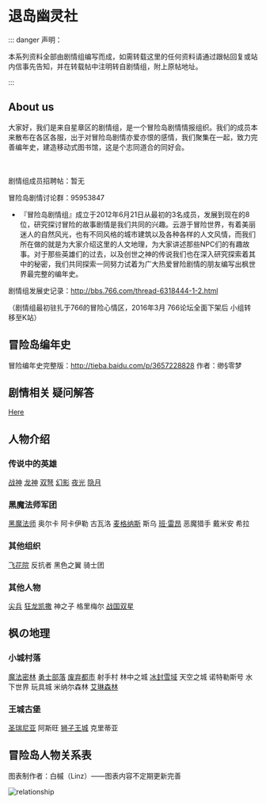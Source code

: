 # 退岛幽灵社

::: danger 声明：

本系列资料全部由剧情组编写而成，如需转载这里的任何资料请通过跟帖回复或站内信事先告知，并在转载帖中注明转自剧情组，附上原帖地址。

:::


## About us

大家好，我们是来自星章区的剧情组，是一个冒险岛剧情情报组织。我们的成员本来散布在各区各服，出于对冒险岛剧情亦爱亦恨的感情，我们聚集在一起，致力完善编年史，建造移动式图书馆，这是个志同道合的同好会。


<flipping />

<br />
<br />
剧情组成员招聘帖：暂无

冒险岛剧情讨论群：95953847

- 『冒险岛剧情组』成立于2012年6月21日从最初的3名成员，发展到现在的8位，研究探讨冒险的故事剧情是我们共同的兴趣。云游于冒险世界，有着美丽迷人的自然风光，也有不同风格的城市建筑以及各种各样的人文风情，而我们所在做的就是为大家介绍这里的人文地理，为大家讲述那些NPC们的有趣故事。对于那些英雄们的过去，以及创世之神的传说我们也在深入研究探索着其中的秘密，我们共同探索一同努力试着为广大热爱冒险剧情的朋友编写出枫世界最完整的编年史。

剧情组发展史记录：http://bbs.766.com/thread-6318444-1-2.html

（剧情组最初驻扎于766的冒险心情区，2016年3月 766论坛全面下架后 小组转移至K站）


## 冒险岛编年史

冒险编年史完整版：http://tieba.baidu.com/p/3657228828
作者：缈§零梦

## 剧情相关 疑问解答

[Here](/about/questions.md)

## 人物介绍

### 传说中的英雄

[战神](/character/aran/)
[龙神](/character/evan/)
[双弩](/character/mercedes/)
[幻影](/character/phantom/)
[夜光](/character/luminous/)
[隐月](/character/eunwol/)

### 黑魔法师军团

[黑魔法师](/majorboss/blackmega/)
奥尔卡
阿卡伊勒
古瓦洛
[麦格纳斯](/majorboss/magnus/)
斯乌
[班·雷昂](/majorboss/vonLeon/)
恶魔猎手
戴米安
希拉


### 其他组织

[飞花院](/map/secretGarden/)
反抗者
黑色之翼
骑士团


### 其他人物

[尖兵](/character/xenon/)
[狂龙凯撒](/character/kaiser/)
神之子
格里梅尔
[战国双星](/character/sengoku/)


## 枫の地理

### 小城村落

[魔法密林](/map/ellinia/)
[勇士部落](/map/perion/)
[废弃都市](/map/kemingCity/)
射手村
林中之城
[冰封雪域](/map/elNath/)
天空之城
诺特勒斯号
水下世界
玩具城
米纳尔森林
[艾琳森林](/map/ellinForest/)


### 王城古堡

[圣瑞尼亚](/map/santRenia/)
阿斯旺
[狮子王城](/map/lionCastle/)
克里蒂亚


## 冒险岛人物关系表

图表制作者：白槭（Linz）——图表内容不定期更新完善

<img :src="$withBase('/character.png')" alt="relationship">
